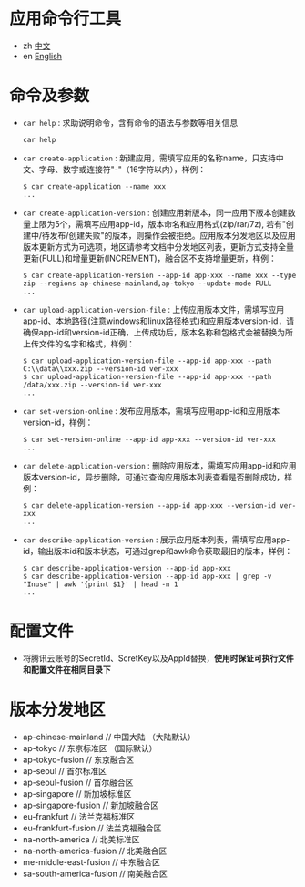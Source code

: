 # 应用命令行工具

- zh [中文](README.md)
- en [English](README.en.md)

# 命令及参数

- `car help` : 求助说明命令，含有命令的语法与参数等相关信息

      car help

- `car create-application` : 新建应用，需填写应用的名称name，只支持中文、字母、数字或连接符"-"（16字符以内），样例：

      $ car create-application --name xxx
      ...

- `car create-application-version` : 创建应用新版本，同一应用下版本创建数量上限为5个，需填写应用app-id，版本命名和应用格式(zip/rar/7z), 若有"创建中/待发布/创建失败"的版本，则操作会被拒绝。应用版本分发地区以及应用版本更新方式为可选项，地区请参考文档中分发地区列表，更新方式支持全量更新(FULL)和增量更新(INCREMENT)，融合区不支持增量更新，样例：

      $ car create-application-version --app-id app-xxx --name xxx --type zip --regions ap-chinese-mainland,ap-tokyo --update-mode FULL
      ...

- `car upload-application-version-file` : 上传应用版本文件，需填写应用app-id、本地路径(注意windows和linux路径格式)和应用版本version-id，请确保app-id和version-id正确，上传成功后，版本名称和包格式会被替换为所上传文件的名字和格式，样例：

      $ car upload-application-version-file --app-id app-xxx --path C:\\data\\xxx.zip --version-id ver-xxx
      $ car upload-application-version-file --app-id app-xxx --path /data/xxx.zip --version-id ver-xxx
      ...

- `car set-version-online` : 发布应用版本，需填写应用app-id和应用版本version-id，样例：

      $ car set-version-online --app-id app-xxx --version-id ver-xxx
      ...

- `car delete-application-version` : 删除应用版本，需填写应用app-id和应用版本version-id，异步删除，可通过查询应用版本列表查看是否删除成功，样例：

      $ car delete-application-version --app-id app-xxx --version-id ver-xxx
      ...

- `car describe-application-version` : 展示应用版本列表，需填写应用app-id，输出版本id和版本状态，可通过grep和awk命令获取最旧的版本，样例：

      $ car describe-application-version --app-id app-xxx
      $ car describe-application-version --app-id app-xxx | grep -v "Inuse" | awk '{print $1}' | head -n 1
      ...

# 配置文件

- 将腾讯云账号的SecretId、ScretKey以及AppId替换，**使用时保证可执行文件和配置文件在相同目录下**

# 版本分发地区
- ap-chinese-mainland     // 中国大陆 （大陆默认）
- ap-tokyo                // 东京标准区 （国际默认）
- ap-tokyo-fusion         // 东京融合区
- ap-seoul                // 首尔标准区
- ap-seoul-fusion         // 首尔融合区
- ap-singapore            // 新加坡标准区
- ap-singapore-fusion     // 新加坡融合区
- eu-frankfurt            // 法兰克福标准区
- eu-frankfurt-fusion     // 法兰克福融合区
- na-north-america        // 北美标准区
- na-north-america-fusion // 北美融合区
- me-middle-east-fusion   // 中东融合区
- sa-south-america-fusion // 南美融合区